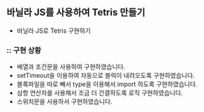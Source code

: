 ## 바닐라 JS를 사용하여 Tetris 만들기

- 바닐라 JS로 Tetris 구현하기

### :: 구현 상황

- 배열과 조건문을 사용하여 구현하였습니다.
- setTimeout을 이용하여 자동으로 블럭이 내려오도록 구현하였습니다.
- 블록파일을 따로 빼서 type을 이용해서 import 하도록 구현하였습니다.
- 삼항 연산자를 사용해서 조금 더 간결하도록 로직 구현하였습니다.
- 스위치문을 사용하서 구현하였습니다.
